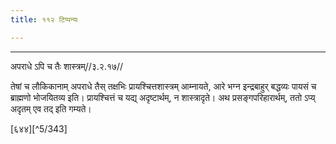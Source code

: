```yaml
---
title: ११२ टिप्पन्यः

---
```


[^5/342]: E2: yathā

____________________________________________


अपराधे ऽपि च तैः शास्त्रम्//३.२.१७//

तेषां च लौकिकानाम् अपराधे तैस् तक्षभिः प्रायश्चित्तशास्त्रम् आम्नायते, आरे भग्न इन्द्रबाहुर् बद्धव्यः पायसं च ब्राह्मणो भोजयितव्य इति। प्रायश्चित्तं च यद्य् अदृष्टार्थम्, न शास्त्रादृते। अथ प्रसङ्गपरिहारार्थम्, ततो ऽप्य् अदृतम् एव तद् इति गम्यते।

[६४४][^5/343]

